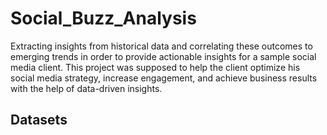 # Social_Buzz_Analysis
Extracting insights from historical data and correlating these outcomes to emerging trends in order to provide actionable insights for a sample social media client. This project was supposed to help the client optimize his social media strategy, increase engagement, and achieve business results with the help of data-driven insights.

## Datasets
